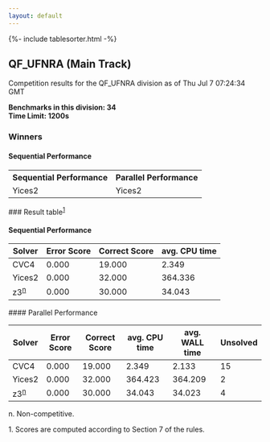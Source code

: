 ```yaml
---
layout: default
---
```

{%- include tablesorter.html -%}

##  QF_UFNRA (Main Track)

Competition results for the QF_UFNRA division as of Thu Jul 7 07:24:34 GMT

**Benchmarks in this division: 34**
<br/>
**Time Limit: 1200s**


### Winners
#### Sequential Performance
<table>
<tr>
<th class="center">Sequential Performance</th>
<th class="center">Parallel Performance</th>
</tr>
<tr class="center">
<td>Yices2</td>
<td>Yices2</td>
</tr>
</table>
### Result table<sup><a href="#fn1">1</a></sup>
 




#### Sequential Performance
<table id="sequential" class="result sorted">
<thead>
<tr>
<th class="center">Solver</th>
<th class="center">Error Score</th>
<th class="center">Correct Score</th>
<th class="center">avg. CPU time </th>
</tr>
</thead>
<tr>
<td>CVC4</td>
<td class="right">0.000</td>
<td class="right">19.000</td>
<td class="right">2.349</td>
</tr>
<tr>
<td>Yices2</td>
<td class="right">0.000</td>
<td class="right">32.000</td>
<td class="right">364.336</td>
</tr>
<tr>
<td>z3<SUP><a href="#fn">n</a></SUP>
</td>
<td class="right">0.000</td>
<td class="right">30.000</td>
<td class="right">34.043</td>
</tr>

</table>
#### Parallel Performance
<table id="parallel" class="result sorted">
<thead>
<tr>
<th class="center">Solver</th><th class="center">Error Score</th>
<th class="center">Correct Score</th>
<th class="center">avg. CPU time </th>
<th class="center">avg. WALL time </th>

<th class="center">Unsolved</th>
</tr>
</thead>
<tr>
<td>CVC4</td>
<td class="right">0.000</td>
<td class="right">19.000</td>
<td class="right">2.349</td>
<td class="right">2.133</td>
<td class="right">15</td>
</tr>
<tr>
<td>Yices2</td>
<td class="right">0.000</td>
<td class="right">32.000</td>
<td class="right">364.423</td>
<td class="right">364.209</td>
<td class="right">2</td>
</tr>
<tr>
<td>z3<SUP><a href="#fn">n</a></SUP>
</td>
<td class="right">0.000</td>
<td class="right">30.000</td>
<td class="right">34.043</td>
<td class="right">34.023</td>
<td class="right">4</td>
</tr>
</table>
<span id="fn"> n. Non-competitive.</span>

<span id="fn1"> 1. Scores are computed according to Section 7 of the rules.</span>


